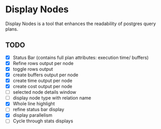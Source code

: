 # Display Nodes

Display Nodes is a tool that enhances the readability of postgres query plans.

## TODO

- [x] Status Bar (contains full plan attributes: execution time/ buffers)
- [x] Refine rows output per node
- [x] toggle rows output
- [x] create buffers output per node
- [x] create time output per node
- [x] create cost output per node
- [ ] selected node details window
- [ ] display node type with relation name
- [x] Whole line highlight
- [ ] refine status bar display
- [x] display parallelism
- [ ] Cycle through stats displays
